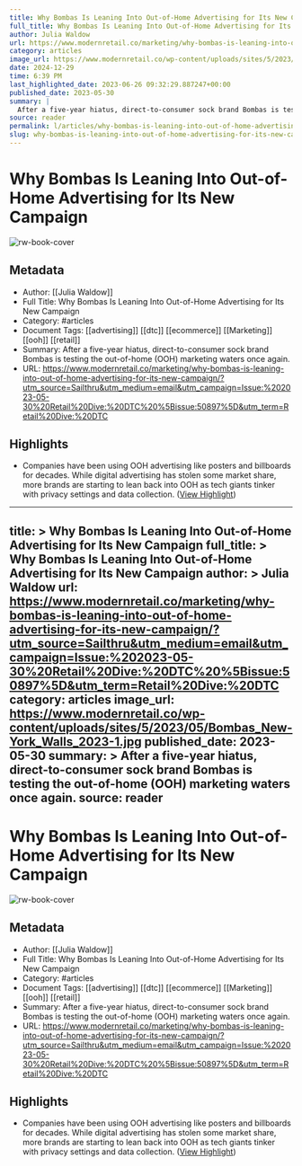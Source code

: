 ```yaml
---
title: Why Bombas Is Leaning Into Out-of-Home Advertising for Its New Campaign
full_title: Why Bombas Is Leaning Into Out-of-Home Advertising for Its New Campaign
author: Julia Waldow
url: https://www.modernretail.co/marketing/why-bombas-is-leaning-into-out-of-home-advertising-for-its-new-campaign/?utm_source=Sailthru&utm_medium=email&utm_campaign=Issue:%202023-05-30%20Retail%20Dive:%20DTC%20%5Bissue:50897%5D&utm_term=Retail%20Dive:%20DTC
category: articles
image_url: https://www.modernretail.co/wp-content/uploads/sites/5/2023/05/Bombas_New-York_Walls_2023-1.jpg
date: 2024-12-29
time: 6:39 PM
last_highlighted_date: 2023-06-26 09:32:29.887247+00:00
published_date: 2023-05-30
summary: |
  After a five-year hiatus, direct-to-consumer sock brand Bombas is testing the out-of-home (OOH) marketing waters once again.
source: reader
permalink: l/articles/why-bombas-is-leaning-into-out-of-home-advertising-for-its-new-campaign
slug: why-bombas-is-leaning-into-out-of-home-advertising-for-its-new-campaign
---
```

# Why Bombas Is Leaning Into Out-of-Home Advertising for Its New Campaign

![rw-book-cover](https://www.modernretail.co/wp-content/uploads/sites/5/2023/05/Bombas_New-York_Walls_2023-1.jpg)

## Metadata
- Author: [[Julia Waldow]]
- Full Title: Why Bombas Is Leaning Into Out-of-Home Advertising for Its New Campaign
- Category: #articles
- Document Tags: [[advertising]] [[dtc]] [[ecommerce]] [[Marketing]] [[ooh]] [[retail]] 
- Summary: After a five-year hiatus, direct-to-consumer sock brand Bombas is testing the out-of-home (OOH) marketing waters once again.
- URL: https://www.modernretail.co/marketing/why-bombas-is-leaning-into-out-of-home-advertising-for-its-new-campaign/?utm_source=Sailthru&utm_medium=email&utm_campaign=Issue:%202023-05-30%20Retail%20Dive:%20DTC%20%5Bissue:50897%5D&utm_term=Retail%20Dive:%20DTC

## Highlights
- Companies have been using OOH advertising like posters and billboards for decades. While digital advertising has stolen some market share, more brands are starting to lean back into OOH as tech giants tinker with privacy settings and data collection. ([View Highlight](https://read.readwise.io/read/01h3vgrajwgff1k9hs03vmws90))


---
title: >
  Why Bombas Is Leaning Into Out-of-Home Advertising for Its New Campaign
full_title: >
  Why Bombas Is Leaning Into Out-of-Home Advertising for Its New Campaign
author: >
  Julia Waldow
url: https://www.modernretail.co/marketing/why-bombas-is-leaning-into-out-of-home-advertising-for-its-new-campaign/?utm_source=Sailthru&utm_medium=email&utm_campaign=Issue:%202023-05-30%20Retail%20Dive:%20DTC%20%5Bissue:50897%5D&utm_term=Retail%20Dive:%20DTC
category: articles
image_url: https://www.modernretail.co/wp-content/uploads/sites/5/2023/05/Bombas_New-York_Walls_2023-1.jpg
published_date: 2023-05-30
summary: >
  After a five-year hiatus, direct-to-consumer sock brand Bombas is testing the out-of-home (OOH) marketing waters once again.
source: reader
---
# Why Bombas Is Leaning Into Out-of-Home Advertising for Its New Campaign

![rw-book-cover](https://www.modernretail.co/wp-content/uploads/sites/5/2023/05/Bombas_New-York_Walls_2023-1.jpg)

## Metadata
- Author: [[Julia Waldow]]
- Full Title: Why Bombas Is Leaning Into Out-of-Home Advertising for Its New Campaign
- Category: #articles
- Document Tags: [[advertising]] [[dtc]] [[ecommerce]] [[Marketing]] [[ooh]] [[retail]] 
- Summary: After a five-year hiatus, direct-to-consumer sock brand Bombas is testing the out-of-home (OOH) marketing waters once again.
- URL: https://www.modernretail.co/marketing/why-bombas-is-leaning-into-out-of-home-advertising-for-its-new-campaign/?utm_source=Sailthru&utm_medium=email&utm_campaign=Issue:%202023-05-30%20Retail%20Dive:%20DTC%20%5Bissue:50897%5D&utm_term=Retail%20Dive:%20DTC

## Highlights
- Companies have been using OOH advertising like posters and billboards for decades. While digital advertising has stolen some market share, more brands are starting to lean back into OOH as tech giants tinker with privacy settings and data collection. ([View Highlight](https://read.readwise.io/read/01h3vgrajwgff1k9hs03vmws90))



